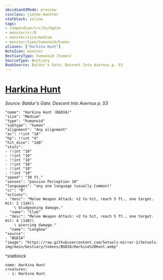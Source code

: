 ```yaml
---
obsidianUIMode: preview
cssclass: json5e-monster
statblock: inline
tags:
- compendium/src/5e/bgdia
- monster/cr/0
- monster/size/medium
- monster/type/humanoid/human
aliases: ["Harkina Hunt"]
NoteIcon: monster
BestiaryType: humanoid (human)
SourceType: Bestiary
BookSource: Baldur's Gate: Descent Into Avernus p. 53
---
```

# [Harkina Hunt](2-Mechanics/CLI/bestiary/npc/harkina-hunt-bgdia.md)
*Source: Baldur's Gate: Descent Into Avernus p. 53*  

```statblock
"name": "Harkina Hunt (BGDIA)"
"size": "Medium"
"type": "humanoid"
"subtype": "human"
"alignment": "Any alignment"
"ac": !!int "10"
"hp": !!int "4"
"hit_dice": "1d8"
"stats":
- !!int "10"
- !!int "10"
- !!int "10"
- !!int "10"
- !!int "10"
- !!int "10"
"speed": "30 ft."
"senses": "passive Perception 10"
"languages": "any one language (usually Common)"
"cr": "0"
"actions":
- "desc": "Melee Weapon Attack: +2 to hit, reach 5 ft., one target. Hit: 2 (1d4)\
    \ bludgeoning damage."
  "name": "Club"
- "desc": "Melee Weapon Attack: +2 to hit, reach 5 ft., one target. Hit: 4 (1d8)\
    \ piercing damage."
  "name": "Longbow"
"source":
- "BGDIA"
"image": "https://raw.githubusercontent.com/5etools-mirror-2/5etools-img/main/bestiary/tokens/BGDIA/Harkina%20Hunt.webp"
```
^statblock

```encounter-table
name: Harkina Hunt
creatures:
 - 1: Harkina Hunt
```
